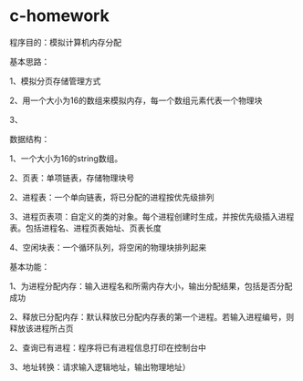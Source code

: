 # c-homework
程序目的：模拟计算机内存分配

基本思路：

1、模拟分页存储管理方式

2、用一个大小为16的数组来模拟内存，每一个数组元素代表一个物理块

3、

数据结构：

1、一个大小为16的string数组。

2、页表：单项链表，存储物理块号

2、进程表：一个单向链表，将已分配的进程按优先级排列

3、进程页表项：自定义的类的对象。每个进程创建时生成，并按优先级插入进程表。包括进程名、进程页表始址、页表长度

4、空闲块表：一个循环队列，将空闲的物理块排列起来

基本功能：

1、为进程分配内存：输入进程名和所需内存大小，输出分配结果，包括是否分配成功

2、释放已分配内存：默认释放已分配内存表的第一个进程。若输入进程编号，则释放该进程所占页

2、查询已有进程：程序将已有进程信息打印在控制台中

3、地址转换：请求输入逻辑地址，输出物理地址）


